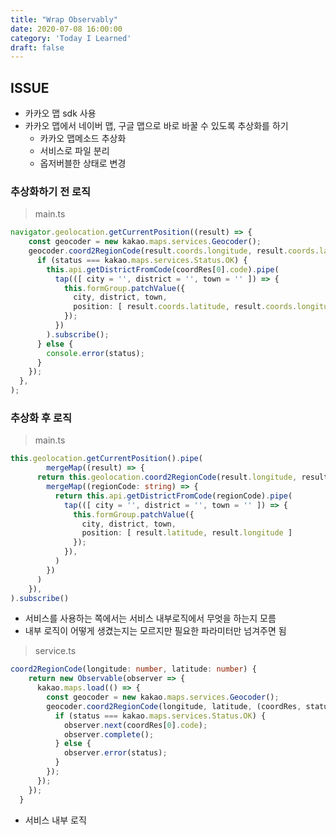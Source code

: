 ```yaml
---
title: "Wrap Observably"
date: 2020-07-08 16:00:00
category: 'Today I Learned'
draft: false
---
```




## ISSUE

- 카카오 맵 sdk 사용
- 카카오 맵에서 네이버 맵, 구글 맵으로 바로 바꿀 수 있도록 추상화를 하기
  - 카카오 맵메소드 추상화
  - 서비스로 파일 분리
  - 옵저버블한 상태로 변경



### 추상화하기 전 로직

> main.ts

```ts
navigator.geolocation.getCurrentPosition((result) => {
    const geocoder = new kakao.maps.services.Geocoder();
    geocoder.coord2RegionCode(result.coords.longitude, result.coords.latitude, (coordRes, status) => {
      if (status === kakao.maps.services.Status.OK) {
        this.api.getDistrictFromCode(coordRes[0].code).pipe(
          tap(([ city = '', district = '', town = '' ]) => {
            this.formGroup.patchValue({
              city, district, town,
              position: [ result.coords.latitude, result.coords.longitude ]
            });
          })
        ).subscribe();
      } else {
        console.error(status);
      }
    });
  },
);
```



### 추상화 후 로직

> main.ts

```ts
this.geolocation.getCurrentPosition().pipe(
		mergeMap((result) => {
      return this.geolocation.coord2RegionCode(result.longitude, result.latitude).pipe(
        mergeMap((regionCode: string) => {
          return this.api.getDistrictFromCode(regionCode).pipe(
            tap(([ city = '', district = '', town = '' ]) => {
              this.formGroup.patchValue({
                city, district, town,
                position: [ result.latitude, result.longitude ]
              });
            }),
          )
        })
      )
    }),
).subscribe()
```

- 서비스를 사용하는 쪽에서는 서비스 내부로직에서 무엇을 하는지 모름
- 내부 로직이 어떻게 생겼는지는 모르지만 필요한 파라미터만 넘겨주면 됨



> service.ts

```ts
coord2RegionCode(longitude: number, latitude: number) {
    return new Observable(observer => {
      kakao.maps.load(() => {
        const geocoder = new kakao.maps.services.Geocoder();
        geocoder.coord2RegionCode(longitude, latitude, (coordRes, status) => {
          if (status === kakao.maps.services.Status.OK) {
            observer.next(coordRes[0].code);
            observer.complete();
          } else {
            observer.error(status);
          }
        });
      });
    });
  }
```

- 서비스 내부 로직

